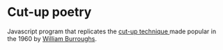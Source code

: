 # Cut-up poetry
Javascript program that replicates the [cut-up technique ](https://en.wikipedia.org/wiki/Cut-up_technique) made popular in the 1960 by [William Burroughs](https://en.wikipedia.org/wiki/William_S._Burroughs).
